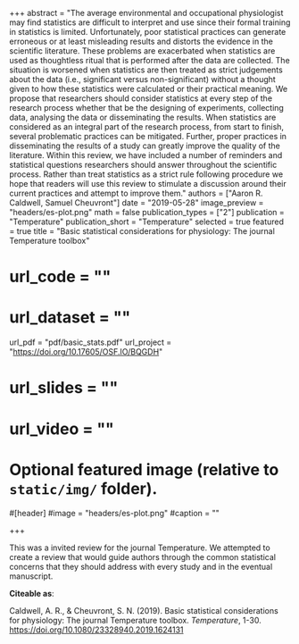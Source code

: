 +++
abstract = "The average environmental and occupational physiologist may find statistics are difficult to interpret and use since their formal training in statistics is limited. Unfortunately, poor statistical practices can generate erroneous or at least misleading results and distorts the evidence in the scientific literature. These problems are exacerbated when statistics are used as thoughtless ritual that is performed after the data are collected. The situation is worsened when statistics are then treated as strict judgements about the data (i.e., significant versus non-significant) without a thought given to how these statistics were calculated or their practical meaning. We propose that researchers should consider statistics at every step of the research process whether that be the designing of experiments, collecting data, analysing the data or disseminating the results. When statistics are considered as an integral part of the research process, from start to finish, several problematic practices can be mitigated. Further, proper practices in disseminating the results of a study can greatly improve the quality of the literature. Within this review, we have included a number of reminders and statistical questions researchers should answer throughout the scientific process. Rather than treat statistics as a strict rule following procedure we hope that readers will use this review to stimulate a discussion around their current practices and attempt to improve them."
authors = ["Aaron R. Caldwell, Samuel Cheuvront"]
date = "2019-05-28"
image_preview = "headers/es-plot.png"
math = false
publication_types = ["2"]
publication = "Temperature"
publication_short = "Temperature"
selected = true
featured = true
title = "Basic statistical considerations for physiology: The journal Temperature toolbox"
# url_code = ""
# url_dataset = ""
url_pdf = "pdf/basic_stats.pdf"
url_project = "https://doi.org/10.17605/OSF.IO/BQGDH"
# url_slides = ""
# url_video = ""



# Optional featured image (relative to `static/img/` folder).
#[header]
#image = "headers/es-plot.png"
#caption = ""

+++

This was a invited review for the journal Temperature. We attempted to create a review that would guide authors through the common statistical concerns that they should address with every study and in the eventual manuscript.

**Citeable as**:

Caldwell, A. R., & Cheuvront, S. N. (2019). Basic statistical considerations for physiology: The journal Temperature toolbox. *Temperature*, 1-30. https://doi.org/10.1080/23328940.2019.1624131
